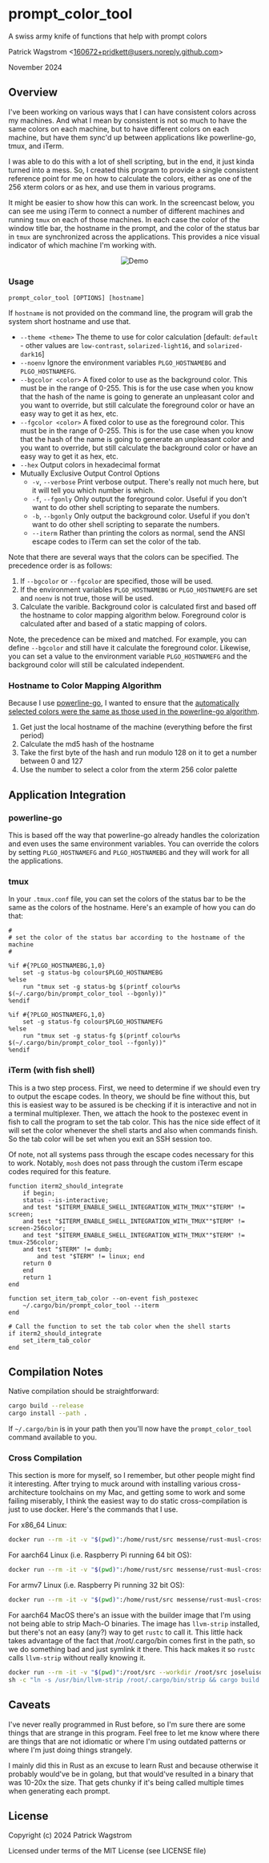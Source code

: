 prompt_color_tool
=================

A swiss army knife of functions that help with prompt colors

Patrick Wagstrom &lt;160672+pridkett@users.noreply.github.com&gt;

November 2024

Overview
--------

I've been working on various ways that I can have consistent colors across my machines. And what I mean by consistent is not so much to have the same colors on each machine, but to have different colors on each machine, but have them sync'd up between applications like powerline-go, tmux, and iTerm.

I was able to do this with a lot of shell scripting, but in the end, it just kinda turned into a mess. So, I created this program to provide a single consistent reference point for me on how to calculate the colors, either as one of the 256 xterm colors or as hex, and use them in various programs.

It might be easier to show how this can work. In the screencast below, you can see me using iTerm to connect a number of different machines and running `tmux` on each of those machines. In each case the color of the window title bar, the hostname in the prompt, and the color of the status bar in `tmux` are synchronized across the applications. This provides a nice visual indicator of which machine I'm working with.

<p align="center">
    <img src="docs/demo.gif" alt="Demo">
</p>

### Usage

```
prompt_color_tool [OPTIONS] [hostname]
```

If `hostname` is not provided on the command line, the program will grab the system short hostname and use that.

* `--theme <theme>`   The theme to use for color calculation [default: `default` - other values are `low-contrast`, `solarized-light16`, and `solarized-dark16`]
* `--noenv`           Ignore the environment variables `PLGO_HOSTNAMEBG` and `PLGO_HOSTNAMEFG`. 
* `--bgcolor <color>` A fixed color to use as the background color. This must be in the range of 0-255. This is for the use case when you know that the hash of the name is going to generate an unpleasant color and you want to override, but still calculate the foreground color or have an easy way to get it as hex, etc.
* `--fgcolor <color>` A fixed color to use as the foreground color. This must be in the range of 0-255. This is for the use case when you know that the hash of the name is going to generate an unpleasant color and you want to override, but still calculate the background color or have an easy way to get it as hex, etc.
* `--hex`             Output colors in hexadecimal format
* Mutually Exclusive Output Control Options
  * `-v`, `--verbose`     Print verbose output. There's really not much here, but it will tell you which number is which.
  * `-f`, `--fgonly`      Only output the foreground color. Useful if you don't want to do other shell scripting to separate the numbers.
  * `-b`, `--bgonly`      Only output the background color. Useful if you don't want to do other shell scripting to separate the numbers.
  * `--iterm` Rather than printing the colors as normal, send the ANSI escape codes to iTerm can set the color of the tab.

Note that there are several ways that the colors can be specified. The precedence order is as follows:

1. If `--bgcolor` or `--fgcolor` are specified, those will be used.
2. If the environment variables `PLGO_HOSTNAMEBG` or `PLGO_HOSTNAMEFG` are set and `noenv` is not true, those will be used.
3. Calculate the varible. Background color is calculated first and based off the hostname to color mapping algorithm below. Foreground color is calculated after and based of a static mapping of colors.

Note, the precedence can be mixed and matched. For example, you can define `--bgcolor` and still have it calculate the foreground color. Likewise, you can set a value to the environment variable `PLGO_HOSTNAMEFG` and the background color will still be calculated independent.

### Hostname to Color Mapping Algorithm

Because I use [powerline-go][powerline-go], I wanted to ensure that the [automatically selected colors were the same as those used in the powerline-go algorithm][powerline-go-algorithm].

1. Get just the local hostname of the machine (everything before the first period)
2. Calculate the md5 hash of the hostname
3. Take the first byte of the hash and run modulo 128 on it to get a number between 0 and 127
4. Use the number to select a color from the xterm 256 color palette

Application Integration
-----------------------

### powerline-go

This is based off the way that powerline-go already handles the colorization and even uses the same environment variables. You can override the colors by setting `PLGO_HOSTNAMEFG` and `PLGO_HOSTNAMEBG` and they will work for all the applications.

### tmux

In your `.tmux.conf` file, you can set the colors of the status bar to be the same as the colors of the hostname. Here's an example of how you can do that:

```tmux
#
# set the color of the status bar according to the hostname of the machine
#

%if #{?PLGO_HOSTNAMEBG,1,0}
    set -g status-bg colour$PLGO_HOSTNAMEBG
%else
    run "tmux set -g status-bg $(printf colour%s $(~/.cargo/bin/prompt_color_tool --bgonly))"
%endif

%if #{?PLGO_HOSTNAMEFG,1,0}
    set -g status-fg colour$PLGO_HOSTNAMEFG
%else
    run "tmux set -g status-fg $(printf colour%s $(~/.cargo/bin/prompt_color_tool --fgonly))"
%endif
```

### iTerm (with fish shell)

This is a two step process. First, we need to determine if we should even try to output the escape codes. In theory, we should be fine without this, but this is easiest way to be assured is be checking if it is interactive and not in a terminal multiplexer. Then, we attach the hook to the postexec event in fish to call the program to set the tab color. This has the nice side effect of it will set the color whenever the shell starts and also when commands finish. So the tab color will be set when you exit an SSH session too.

Of note, not all systems pass through the escape codes necessary for this to work. Notably, `mosh` does not pass through the custom iTerm escape codes required for this feature.

```fish
function iterm2_should_integrate
    if begin;
	status --is-interactive;
	and test "$ITERM_ENABLE_SHELL_INTEGRATION_WITH_TMUX""$TERM" != screen;
	and test "$ITERM_ENABLE_SHELL_INTEGRATION_WITH_TMUX""$TERM" != screen-256color;
	and test "$ITERM_ENABLE_SHELL_INTEGRATION_WITH_TMUX""$TERM" != tmux-256color;
	and test "$TERM" != dumb;
        and test "$TERM" != linux; end
	return 0
    end
    return 1
end

function set_iterm_tab_color --on-event fish_postexec
    ~/.cargo/bin/prompt_color_tool --iterm
end

# Call the function to set the tab color when the shell starts
if iterm2_should_integrate
    set_iterm_tab_color
end
```

Compilation Notes
-----------------

Native compilation should be straightforward:

```bash
cargo build --release
cargo install --path .
```

If `~/.cargo/bin` is in your path then you'll now have the `prompt_color_tool` command available to you.

### Cross Compilation
This section is more for myself, so I remember, but other people might find it interesting. After trying to muck around with installing various cross-architecture toolchains on my Mac, and getting some to work and some failing miserably, I think the easiest way to do static cross-compilation is just to use docker. Here's the commands that I use.

For x86_64 Linux:
```bash
docker run --rm -it -v "$(pwd)":/home/rust/src messense/rust-musl-cross:x86_64-musl cargo build --release
```

For aarch64 Linux (i.e. Raspberry Pi running 64 bit OS):
```bash
docker run --rm -it -v "$(pwd)":/home/rust/src messense/rust-musl-cross:aarch64-musl cargo build --release
```

For armv7 Linux (i.e. Raspberry Pi running 32 bit OS):
```bash
docker run --rm -it -v "$(pwd)":/home/rust/src messense/rust-musl-cross:armv7-musleabihf cargo build --release
```

For aarch64 MacOS there's an issue with the builder image that I'm using not being able to strip Mach-O binaries. The image has `llvm-strip` installed, but there's not an easy (any?) way to get `rustc` to call it. This little hack takes advantage of the fact that /root/.cargo/bin comes first in the path, so we do something bad and just symlink it there. This hack makes it so `rustc` calls `llvm-strip` without really knowing it.

```bash
docker run --rm -it -v "$(pwd)":/root/src --workdir /root/src joseluisq/rust-linux-darwin-builder:1.82.0 \
sh -c "ln -s /usr/bin/llvm-strip /root/.cargo/bin/strip && cargo build --release --target aarch64-apple-darwin"
```


Caveats
-------

I've never really programmed in Rust before, so I'm sure there are some things that are strange in this program. Feel free to let me know where there are things that are not idiomatic or where I'm using outdated patterns or where I'm just doing things strangely.

I mainly did this in Rust as an excuse to learn Rust and because otherwise it probably would've be in golang, but that would've resulted in a binary that was 10-20x the size. That gets chunky if it's being called multiple times when generating each prompt.

License
-------

Copyright (c) 2024 Patrick Wagstrom

Licensed under terms of the MIT License (see LICENSE file)

[powerline-go]: https://github.com/justjanne/powerline-go/
[powerline-go-algorithm]: https://github.com/justjanne/powerline-go/blob/059f7f230760f8800307b3ae632c6cc6ca3f81d4/segment-hostname.go#L42-L44
